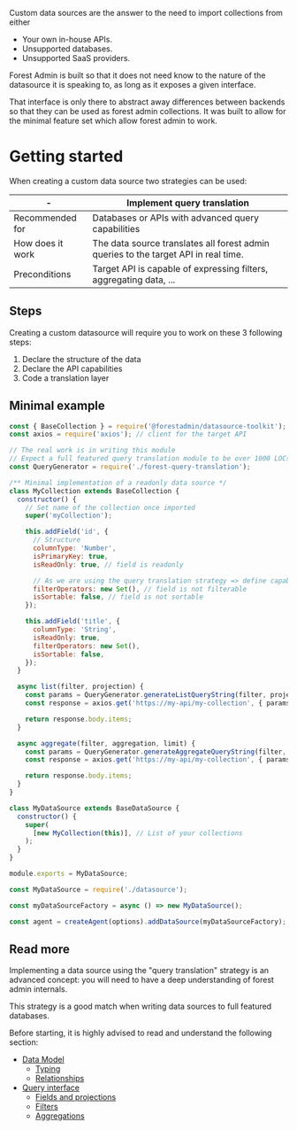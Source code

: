 Custom data sources are the answer to the need to import collections from either

- Your own in-house APIs.
- Unsupported databases.
- Unsupported SaaS providers.

Forest Admin is built so that it does not need know to the nature of the datasource it is speaking to, as long as it exposes a given interface.

That interface is only there to abstract away differences between backends so that they can be used as forest admin collections. It was built to allow for the minimal feature set which allow forest admin to work.

# Getting started

When creating a custom data source two strategies can be used:

| -                | Implement query translation                                                         |
| ---------------- | ----------------------------------------------------------------------------------- |
| Recommended for  | Databases or APIs with advanced query capabilities                                  |
| How does it work | The data source translates all forest admin queries to the target API in real time. |
| Preconditions    | Target API is capable of expressing filters, aggregating data, ...                  |

## Steps

Creating a custom datasource will require you to work on these 3 following steps:

1. Declare the structure of the data
2. Declare the API capabilities
3. Code a translation layer

## Minimal example

```javascript
const { BaseCollection } = require('@forestadmin/datasource-toolkit');
const axios = require('axios'); // client for the target API

// The real work is in writing this module
// Expect a full featured query translation module to be over 1000 LOCs
const QueryGenerator = require('./forest-query-translation');

/** Minimal implementation of a readonly data source */
class MyCollection extends BaseCollection {
  constructor() {
    // Set name of the collection once imported
    super('myCollection');

    this.addField('id', {
      // Structure
      columnType: 'Number',
      isPrimaryKey: true,
      isReadOnly: true, // field is readonly

      // As we are using the query translation strategy => define capabilities
      filterOperators: new Set(), // field is not filterable
      isSortable: false, // field is not sortable
    });

    this.addField('title', {
      columnType: 'String',
      isReadOnly: true,
      filterOperators: new Set(),
      isSortable: false,
    });
  }

  async list(filter, projection) {
    const params = QueryGenerator.generateListQueryString(filter, projection);
    const response = axios.get('https://my-api/my-collection', { params });

    return response.body.items;
  }

  async aggregate(filter, aggregation, limit) {
    const params = QueryGenerator.generateAggregateQueryString(filter, projection);
    const response = axios.get('https://my-api/my-collection', { params });

    return response.body.items;
  }
}

class MyDataSource extends BaseDataSource {
  constructor() {
    super(
      [new MyCollection(this)], // List of your collections
    );
  }
}

module.exports = MyDataSource;
```

```javascript
const MyDataSource = require('./datasource');

const myDataSourceFactory = async () => new MyDataSource();

const agent = createAgent(options).addDataSource(myDataSourceFactory);
```

## Read more

Implementing a data source using the "query translation" strategy is an advanced concept: you will need to have a deep understanding of forest admin internals.

This strategy is a good match when writing data sources to full featured databases.

Before starting, it is highly advised to read and understand the following section:

- [Data Model](../../under-the-hood/data-model/README.md)
  - [Typing](../../under-the-hood/data-model/typing.md)
  - [Relationships](../../under-the-hood/data-model/relationships.md)
- [Query interface](../../under-the-hood/queries/README.md)
  - [Fields and projections](../../under-the-hood/queries/fields-projections.md)
  - [Filters](../../under-the-hood/queries/filters.md)
  - [Aggregations](../../under-the-hood/queries/aggregations.md)
